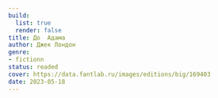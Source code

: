 ```yaml
---
build:
  list: true
  render: false
title: До  Адама
author: Джек Лондон
genre:
- fictionn
status: readed
cover: https://data.fantlab.ru/images/editions/big/169403
date: 2023-05-18
---
```


